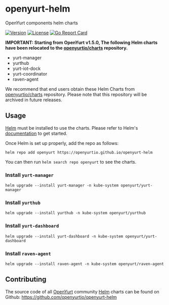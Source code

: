 # openyurt-helm

OpenYurt components helm charts

[![Version](https://img.shields.io/badge/OpenYurt-v1.3.0-orange)](CHANGELOG.md)
[![License](https://img.shields.io/badge/license-Apache%202-4EB1BA.svg)](https://www.apache.org/licenses/LICENSE-2.0.html)
[![Go Report Card](https://goreportcard.com/badge/github.com/openyurtio/openyurt)](https://goreportcard.com/report/github.com/openyurtio/openyurt)

**IMPORTANT: Starting from OpenYurt v1.5.0, The following Helm charts have been relocated to the [openyurtio/charts](https://github.com/openyurtio/charts) repository.**

- yurt-manager
- yurthub
- yurt-iot-dock
- yurt-coordinator
- raven-agent

We recommend that end users obtain these Helm Charts from [openyurtio/charts](https://github.com/openyurtio/charts) repository. Please note that this repository will be archived in future releases.

## Usage

[Helm](https://helm.sh) must be installed to use the charts.
Please refer to Helm's [documentation](https://helm.sh/docs/) to get started.

Once Helm is set up properly, add the repo as follows:

```console
helm repo add openyurt https://openyurtio.github.io/openyurt-helm
```

You can then run `helm search repo openyurt` to see the charts.

### Install `yurt-manager`

```shell
helm upgrade --install yurt-manager -n kube-system openyurt/yurt-manager
```

### Install `yurthub`

```shell
helm upgrade --install yurthub -n kube-system openyurt/yurthub
```

### Install `yurt-dashboard`

```shell
helm upgrade --install yurt-dashboard -n kube-system openyurt/yurt-dashboard
```

### Install `raven-agent`

```shell
helm upgrade --install raven-agent -n kube-system openyurt/raven-agent
```

## Contributing

The source code of all [OpenYurt](https://openyurt.io) community [Helm](https://helm.sh) charts can be found on Github: <https://github.com/openyurtio/openyurt-helm>
